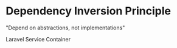 # Dependency Inversion Principle

"Depend on abstractions, not implementations"

Laravel Service Container